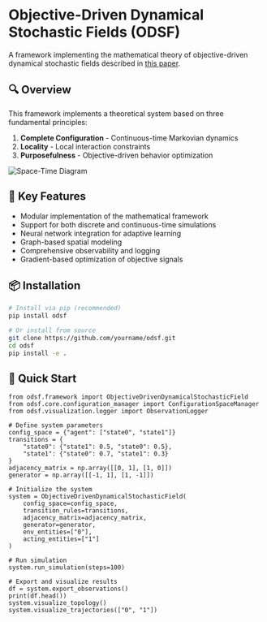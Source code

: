 # Objective-Driven Dynamical Stochastic Fields (ODSF)

A framework implementing the mathematical theory of objective-driven dynamical stochastic fields described in [this paper](https://arxiv.org/abs/2504.16115v1).

## 🔍 Overview

This framework implements a theoretical system based on three fundamental principles:
1. **Complete Configuration** - Continuous-time Markovian dynamics
2. **Locality** - Local interaction constraints
3. **Purposefulness** - Objective-driven behavior optimization

![Space-Time Diagram](docs/images/spacetime-diagram.png)

## 🧠 Key Features

- Modular implementation of the mathematical framework
- Support for both discrete and continuous-time simulations
- Neural network integration for adaptive learning
- Graph-based spatial modeling
- Comprehensive observability and logging
- Gradient-based optimization of objective signals

## 📦 Installation

```bash
# Install via pip (recommended)
pip install odsf

# Or install from source
git clone https://github.com/yourname/odsf.git
cd odsf
pip install -e .
```

## 🚀 Quick Start
```
from odsf.framework import ObjectiveDrivenDynamicalStochasticField
from odsf.core.configuration_manager import ConfigurationSpaceManager
from odsf.visualization.logger import ObservationLogger

# Define system parameters
config_space = {"agent": ["state0", "state1"]}
transitions = {
    "state0": {"state1": 0.5, "state0": 0.5},
    "state1": {"state0": 0.7, "state1": 0.3}
}
adjacency_matrix = np.array([[0, 1], [1, 0]])
generator = np.array([[-1, 1], [1, -1]])

# Initialize the system
system = ObjectiveDrivenDynamicalStochasticField(
    config_space=config_space,
    transition_rules=transitions,
    adjacency_matrix=adjacency_matrix,
    generator=generator,
    env_entities=["0"],
    acting_entities=["1"]
)

# Run simulation
system.run_simulation(steps=100)

# Export and visualize results
df = system.export_observations()
print(df.head())
system.visualize_topology()
system.visualize_trajectories(["0", "1"])
```